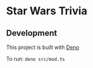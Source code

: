 # Star Wars Trivia

## Development
This project is built with [Deno](https://deno.land)

To run: `deno src/mod.ts`
